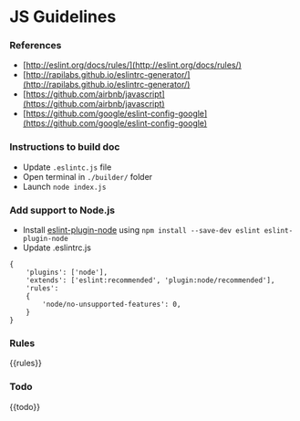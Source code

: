 # JS Guidelines

### References

- [http://eslint.org/docs/rules/](http://eslint.org/docs/rules/)
- [http://rapilabs.github.io/eslintrc-generator/](http://rapilabs.github.io/eslintrc-generator/)
- [https://github.com/airbnb/javascript](https://github.com/airbnb/javascript)
- [https://github.com/google/eslint-config-google](https://github.com/google/eslint-config-google)

### Instructions to build doc

- Update `.eslintc.js` file
- Open terminal in `./builder/` folder
- Launch `node index.js`

### Add support to Node.js

- Install [eslint-plugin-node](https://www.npmjs.com/package/eslint-plugin-node) using `npm install --save-dev eslint eslint-plugin-node`
- Update .eslintrc.js

```
{
    'plugins': ['node'],
    'extends': ['eslint:recommended', 'plugin:node/recommended'],
    'rules':
    {
        'node/no-unsupported-features': 0,
    }
}
```

### Rules

{{rules}}

### Todo

{{todo}}